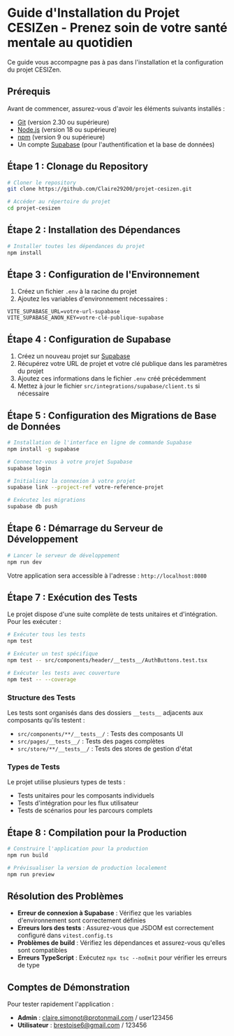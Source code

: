 
# Guide d'Installation du Projet CESIZen - Prenez soin de votre santé mentale au quotidien

Ce guide vous accompagne pas à pas dans l'installation et la configuration du projet CESIZen.

## Prérequis

Avant de commencer, assurez-vous d'avoir les éléments suivants installés :

- [Git](https://git-scm.com/) (version 2.30 ou supérieure)
- [Node.js](https://nodejs.org/) (version 18 ou supérieure)
- [npm](https://www.npmjs.com/) (version 9 ou supérieure)
- Un compte [Supabase](https://supabase.com/) (pour l'authentification et la base de données)

## Étape 1 : Clonage du Repository

```bash
# Cloner le repository
git clone https://github.com/Claire29200/projet-cesizen.git

# Accéder au répertoire du projet
cd projet-cesizen
```

## Étape 2 : Installation des Dépendances

```bash
# Installer toutes les dépendances du projet
npm install
```

## Étape 3 : Configuration de l'Environnement

1. Créez un fichier `.env` à la racine du projet
2. Ajoutez les variables d'environnement nécessaires :

```
VITE_SUPABASE_URL=votre-url-supabase
VITE_SUPABASE_ANON_KEY=votre-clé-publique-supabase
```

## Étape 4 : Configuration de Supabase

1. Créez un nouveau projet sur [Supabase](https://supabase.com/)
2. Récupérez votre URL de projet et votre clé publique dans les paramètres du projet
3. Ajoutez ces informations dans le fichier `.env` créé précédemment
4. Mettez à jour le fichier `src/integrations/supabase/client.ts` si nécessaire

## Étape 5 : Configuration des Migrations de Base de Données

```bash
# Installation de l'interface en ligne de commande Supabase
npm install -g supabase

# Connectez-vous à votre projet Supabase
supabase login

# Initialisez la connexion à votre projet
supabase link --project-ref votre-reference-projet

# Exécutez les migrations
supabase db push
```

## Étape 6 : Démarrage du Serveur de Développement

```bash
# Lancer le serveur de développement
npm run dev
```

Votre application sera accessible à l'adresse : `http://localhost:8080`

## Étape 7 : Exécution des Tests

Le projet dispose d'une suite complète de tests unitaires et d'intégration. Pour les exécuter :

```bash
# Exécuter tous les tests
npm test

# Exécuter un test spécifique
npm test -- src/components/header/__tests__/AuthButtons.test.tsx

# Exécuter les tests avec couverture
npm test -- --coverage
```

### Structure des Tests

Les tests sont organisés dans des dossiers `__tests__` adjacents aux composants qu'ils testent :

- `src/components/**/__tests__/` : Tests des composants UI
- `src/pages/__tests__/` : Tests des pages complètes
- `src/store/**/__tests__/` : Tests des stores de gestion d'état

### Types de Tests

Le projet utilise plusieurs types de tests :
- Tests unitaires pour les composants individuels
- Tests d'intégration pour les flux utilisateur
- Tests de scénarios pour les parcours complets

## Étape 8 : Compilation pour la Production

```bash
# Construire l'application pour la production
npm run build

# Prévisualiser la version de production localement
npm run preview
```

## Résolution des Problèmes

- **Erreur de connexion à Supabase** : Vérifiez que les variables d'environnement sont correctement définies
- **Erreurs lors des tests** : Assurez-vous que JSDOM est correctement configuré dans `vitest.config.ts`
- **Problèmes de build** : Vérifiez les dépendances et assurez-vous qu'elles sont compatibles
- **Erreurs TypeScript** : Exécutez `npx tsc --noEmit` pour vérifier les erreurs de type

## Comptes de Démonstration

Pour tester rapidement l'application :

- **Admin** : claire.simonot@protonmail.com / user123456
- **Utilisateur** : brestoise6@gmail.com / 123456

